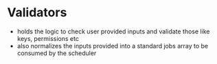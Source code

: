 # Validators
- holds the logic to check user provided inputs and validate those like keys,
  permissions etc
- also normalizes the inputs provided into a standard jobs array to be consumed
  by the scheduler
